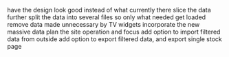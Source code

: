 have the design look good instead of what currently there
slice the data further
split the data into several files so only what needed get loaded
remove data made unnecessary by TV widgets
incorporate the new massive data
plan the site operation and focus
add option to import filtered data from outside
add option to export filtered data, and export single stock page
